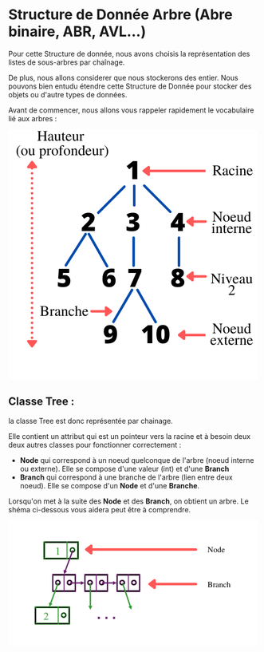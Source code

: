 # Structure de Donnée Arbre (Abre binaire, ABR, AVL...)

Pour cette Structure de donnée, nous avons choisis la représentation des listes de sous-arbres par chaînage. 

De plus, nous allons considerer que nous stockerons des entier. Nous pouvons bien entudu étendre cette Structure de Donnée pour stocker des objets ou d'autre types de données.

Avant de commencer, nous allons vous rappeler rapidement le vocabulaire lié aux arbres : 


![Source : Arbres binaires Irena Rusu](Terminologie_Arbre.png "Terminologie des Arbres")

## Classe Tree :

la classe Tree est donc représentée par chainage. 

Elle contient un attribut qui est un pointeur vers la racine et à besoin deux deux autres classes pour fonctionner correctement : 
* **Node** qui correspond  à un noeud quelconque de l'arbre (noeud interne ou externe). Elle se compose d'une valeur (int) et d'une **Branch** 
* **Branch** qui correspond à une branche de l'arbre (lien entre deux noeud). Elle se compose d'un **Node** et d'une **Branche**.

Lorsqu'on met à la suite des **Node** et des **Branch**, on obtient un arbre. Le shéma ci-dessous vous aidera peut être à comprendre.

![Source : Arbres binaires Irena Rusu](Schema_SD_Arbre.png "Schéma représentant la SD Arbre")

